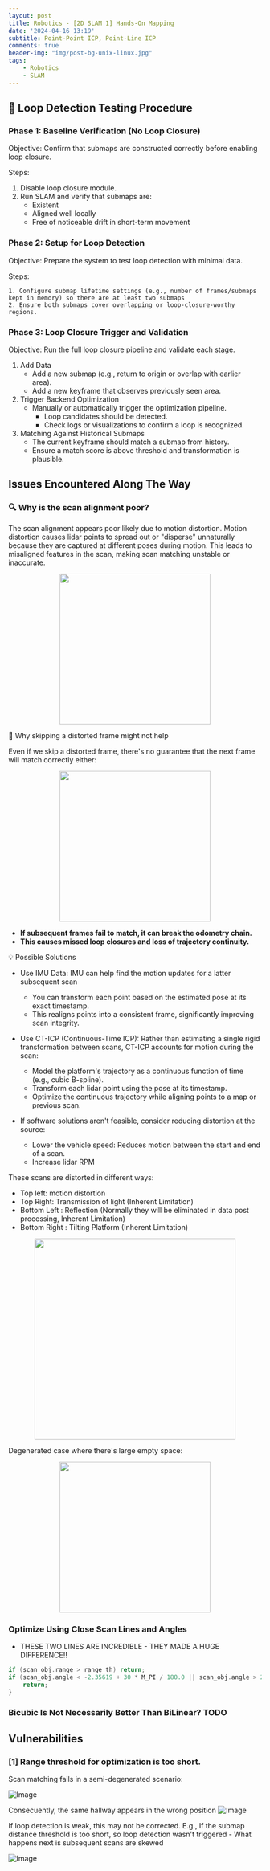 ```yaml
---
layout: post
title: Robotics - [2D SLAM 1] Hands-On Mapping
date: '2024-04-16 13:19'
subtitle: Point-Point ICP, Point-Line ICP
comments: true
header-img: "img/post-bg-unix-linux.jpg"
tags:
    - Robotics
    - SLAM
---
```


## 🧪 Loop Detection Testing Procedure

### Phase 1: Baseline Verification (No Loop Closure)

Objective: Confirm that submaps are constructed correctly before enabling loop closure.

Steps:

1. Disable loop closure module.
2. Run SLAM and verify that submaps are:
    - Existent
    - Aligned well locally 
    - Free of noticeable drift in short-term movement

### Phase 2: Setup for Loop Detection

Objective: Prepare the system to test loop detection with minimal data.

Steps:

    1. Configure submap lifetime settings (e.g., number of frames/submaps kept in memory) so there are at least two submaps
    2. Ensure both submaps cover overlapping or loop-closure-worthy regions.

### Phase 3: Loop Closure Trigger and Validation

Objective: Run the full loop closure pipeline and validate each stage.

1. Add Data
    - Add a new submap (e.g., return to origin or overlap with earlier area).
    - Add a new keyframe that observes previously seen area.
2. Trigger Backend Optimization
    - Manually or automatically trigger the optimization pipeline.
        - Loop candidates should be detected.
        - Check logs or visualizations to confirm a loop is recognized.
3. Matching Against Historical Submaps
    - The current keyframe should match a submap from history.
    - Ensure a match score is above threshold and transformation is plausible.

## Issues Encountered Along The Way

### 🔍 Why is the scan alignment poor?

The scan alignment appears poor likely due to motion distortion. Motion distortion causes lidar points to spread out or "disperse" unnaturally because they are captured at different poses during motion. This leads to misaligned features in the scan, making scan matching unstable or inaccurate.

<div style="text-align: center;">
    <p align="center">
       <figure>
            <img src="https://imgur.com/yHaxeyR" height="300" alt=""/>
       </figure>
    </p>
</div>

🧭 Why skipping a distorted frame might not help

Even if we skip a distorted frame, there's no guarantee that the next frame will match correctly either:

<div style="text-align: center;">
    <p align="center">
       <figure>
            <img src="https://imgur.com/w0wkz3w" height="300" alt=""/>
       </figure>
    </p>
</div>

- **If subsequent frames fail to match, it can break the odometry chain.**
- **This causes missed loop closures and loss of trajectory continuity.**

💡 Possible Solutions

- Use IMU Data: IMU can help find the motion updates for a latter subsequent scan
    - You can transform each point based on the estimated pose at its exact timestamp.
    - This realigns points into a consistent frame, significantly improving scan integrity.

- Use CT-ICP (Continuous-Time ICP): Rather than estimating a single rigid transformation between scans, CT-ICP accounts for motion during the scan:
    - Model the platform's trajectory as a continuous function of time (e.g., cubic B-spline).
    - Transform each lidar point using the pose at its timestamp.
    - Optimize the continuous trajectory while aligning points to a map or previous scan.

- If software solutions aren't feasible, consider reducing distortion at the source:
    - Lower the vehicle speed: Reduces motion between the start and end of a scan.
    - Increase lidar RPM

These scans are distorted in different ways:
- Top left: motion distortion
- Top Right: Transmission of light (Inherent Limitation)
- Bottom Left : Reflection (Normally they will be eliminated in data post processing, Inherent Limitation)
- Bottom Right : Tilting Platform (Inherent Limitation)

<div style="text-align: center;">
    <p align="center">
       <figure>
            <img src="https://imgur.com/3uNcR09" height="400" alt=""/>
       </figure>
    </p>
</div>

Degenerated case where there's large empty space:

<div style="text-align: center;">
    <p align="center">
       <figure>
            <img src="https://github.com/user-attachments/assets/0c3a178f-5be8-4072-97f8-6a524266927c" height="300" alt=""/>
    </figure>
</p>
</div>

### Optimize Using Close Scan Lines and Angles

- THESE TWO LINES ARE INCREDIBLE - THEY MADE A HUGE DIFFERENCE!!
```cpp
if (scan_obj.range > range_th) return;
if (scan_obj.angle < -2.35619 + 30 * M_PI / 180.0 || scan_obj.angle > 2.35619 - 30 * M_PI / 180.0) {
    return;
}
```

### Bicubic Is Not Necessarily Better Than BiLinear? TODO

## Vulnerabilities

### [1] Range threshold for optimization is too short.

Scan matching fails in a semi-degenerated scenario:

![Image](https://github.com/user-attachments/assets/7b482422-2048-4950-9cef-f0fba6805448)

Consecuently, the same hallway appears in the wrong position
![Image](https://github.com/user-attachments/assets/92bf47f4-8e1a-496b-955f-076129143899)

If loop detection is weak, this may not be corrected. E.g., If the submap distance threshold is too short, so loop detection wasn't triggered
    - What happens next is subsequent scans are skewed

![Image](https://github.com/user-attachments/assets/f84c20c8-6297-41a6-be8b-e19d5e7549fe)